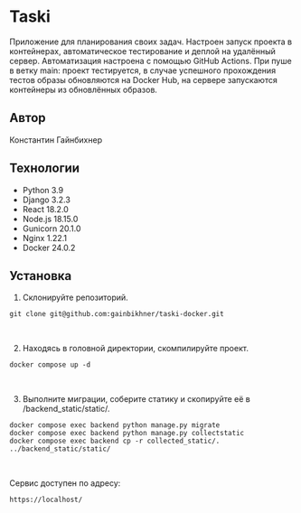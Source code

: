 # Taski
Приложение для планирования своих задач. Настроен запуск проекта в контейнерах, автоматическое тестирование и деплой на удалённый сервер. Автоматизация настроена с помощью GitHub Actions. При пуше в ветку main: проект тестируется, в случае успешного прохождения тестов образы обновляются на Docker Hub, на сервере запускаются контейнеры из обновлённых образов.

## Автор
Константин Гайнбихнер

## Технологии
- Python 3.9
- Django 3.2.3
- React 18.2.0
- Node.js 18.15.0
- Gunicorn 20.1.0
- Nginx 1.22.1
- Docker 24.0.2

## Установка
1. Склонируйте репозиторий.
```
git clone git@github.com:gainbikhner/taski-docker.git
```
<br>

2. Находясь в головной директории, скомпилируйте проект.
```
docker compose up -d
```
<br>

3. Выполните миграции, соберите статику и скопируйте её в /backend_static/static/.
```
docker compose exec backend python manage.py migrate
docker compose exec backend python manage.py collectstatic
docker compose exec backend cp -r collected_static/. ../backend_static/static/
```
<br>

Сервис доступен по адресу:
```
https://localhost/
```
